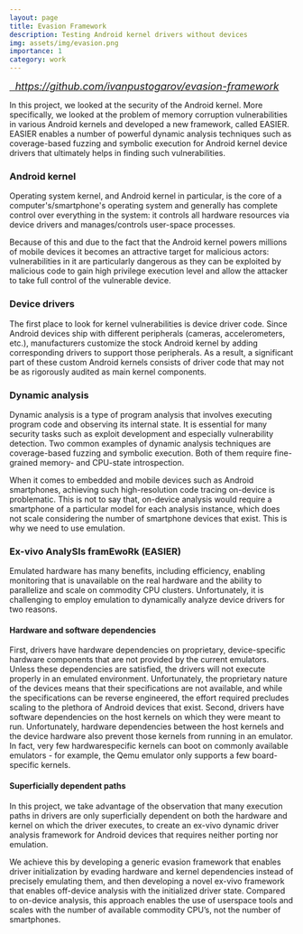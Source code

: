 ```yaml
---
layout: page
title: Evasion Framework
description: Testing Android kernel drivers without devices
img: assets/img/evasion.png
importance: 1
category: work
---
```


<a href="https://github.com/ivanpustogarov/evasion-framework" title="GitHub"><i class="fab fa-github" style="font-size:18px">&nbsp; https://github.com/ivanpustogarov/evasion-framework</i></a>


In this project, we looked at the security of the Android kernel. More
specifically, we looked at the problem of memory corruption vulnerabilities in
various Android kernels and developed a new framework, called EASIER. EASIER
enables a number of powerful dynamic analysis techniques such as coverage-based
fuzzing and symbolic execution for Android kernel device drivers that
ultimately helps in finding such vulnerabilities.

### Android kernel

Operating system kernel, and Android kernel in particular, is the core of
a computer's/smartphone's operating system and generally has complete control over
everything in the system: it controls all hardware resources via device drivers
and manages/controls user-space processes.

Because of this and due to the fact that the Android kernel powers millions of
mobile devices it becomes an attractive target for malicious actors:
vulnerabilities in it are particularly dangerous as they can be exploited by
malicious code to gain high privilege execution level and allow the attacker to
take full control of the vulnerable device.


### Device drivers
The first place to look for kernel vulnerabilities is device driver
code. Since Android devices ship with different peripherals (cameras,
accelerometers, etc.), manufacturers customize the stock Android kernel by adding
corresponding drivers to support those peripherals. As a result, a significant
part of these custom Android kernels consists of driver code that may not be as
rigorously audited as main kernel components.

### Dynamic analysis

Dynamic analysis is a type of program analysis that involves executing program
code and observing its internal state. It is essential for many security tasks
such as exploit development and especially vulnerability detection. Two common
examples of dynamic analysis techniques are coverage-based fuzzing and symbolic
execution. Both of them require fine-grained memory- and CPU-state
introspection. 

When it comes to embedded and mobile devices such as Android smartphones,
achieving such high-resolution code tracing on-device is problematic.  This is not to say
that, on-device analysis would require a smartphone of a particular model for
each analysis instance, which does not scale considering the number of
smartphone devices that exist. This is why we need to use emulation.

### Ex-vivo AnalySIs framEwoRk (EASIER)

Emulated hardware has many benefits, including efficiency, enabling monitoring
that is unavailable on the real hardware and the ability to parallelize and
scale on commodity CPU clusters. Unfortunately, it is challenging to employ
emulation to dynamically analyze device drivers for two reasons. 

#### Hardware and software dependencies

First, drivers have hardware dependencies on proprietary, device-specific
hardware components that are not provided by the current emulators. Unless
these dependencies are satisfied, the drivers will not execute properly in an
emulated environment. Unfortunately, the proprietary nature of the devices
means that their specifications are not available, and while the specifications
can be reverse engineered, the effort required precludes scaling to the
plethora of Android devices that exist. Second, drivers have software
dependencies on the host kernels on which they were meant to run.
Unfortunately, hardware dependencies between the host kernels and the device
hardware also prevent those kernels from running in an emulator. In fact, very
few hardwarespecific kernels can boot on commonly available emulators - for
example, the Qemu emulator only supports a few board-specific kernels.

#### Superficially dependent paths

In this project, we take advantage of the observation that many execution paths
in drivers are only superficially dependent on both the hardware and kernel on
which the driver executes, to create an ex-vivo dynamic driver analysis
framework for Android devices that requires neither porting nor emulation. 

We achieve this by developing a generic evasion framework that enables driver
initialization by evading hardware and kernel dependencies instead of precisely
emulating them, and then developing a novel ex-vivo framework that enables
off-device analysis with the initialized driver state. Compared to on-device
analysis, this approach enables the use of userspace tools and scales with the
number of available commodity CPU’s, not the number of smartphones.
